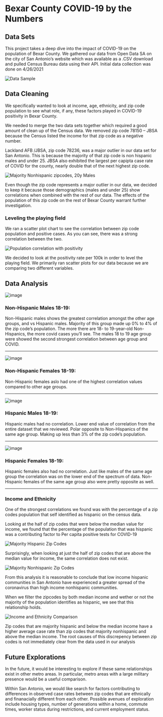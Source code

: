 #  Bexar County COVID-19 by the Numbers

## Data Sets
This project takes a deep dive into the impact of COVID-19 on the population of Bexar County.  We gathered our data from Open Data SA on the city of San Antonio’s website which was available as a .CSV download and pulled Census Bureau data using their API. Initial data collection was done on 4/26/2021

![Data Sample](https://github.com/bakerv/COVID19/blob/main/Images/DataSample.PNG)

## Data Cleaning
We specifically wanted to look at income, age, ethnicity, and zip code population to see what role, if any, these factors played in COVID-19 positivity in Bexar County.

We needed to merge the two data sets together which required a good amount of clean up of the Census data.  We removed zip code 78150 – JBSA because the Census listed the income for that zip code as a negative number.  

Lackland AFB /JBSA, zip code 78236, was a major outlier in our data set for San Antonio. This is because the majority of that zip code is non hispanic males and under 25. JBSA also exhibited the largest per capipta case rate of COVID for the county, nearly double that of the next highest zip code.

![Majority Nonhispanic zipcodes, 20y Males](https://github.com/bakerv/COVID19/blob/main/Images/Nonhispanic20yoMales.png)


Even though the zip code represents a major outlier in our data, we decided to keep it because those demographics (males and under 25) show correlations when combined with the rest of our data. The effects of the population of this zip code on the rest of Bexar County warrant further investigation.


### Leveling the playing field

We ran a scatter plot chart to see the correlation between zip code population and positive cases.  As you can see, there was a strong correlation between the two. 

![Population correlation with positivity](https://github.com/bakerv/COVID19/blob/main/Images/Pos_Pop.png)

We decided to look at the positivity rate per 100k in order to level the playing field. We primarily ran scatter plots for our data because we are comparing two different variables. 

## Data Analysis

![image](https://user-images.githubusercontent.com/80709458/117574393-763f9100-b0a2-11eb-8b2b-d8d28f03d491.png)

### Non-Hispanic Males 18-19:

Non-Hispanic males shows the greatest correlation amongst the other age groups, and vs Hispanic males. Majority of this group made up 0% to 4% of the zip code’s population. The more there are 18- to 19-year-old Non-Hispanics, the more covid cases you’ll see. The males 18 to 19 age group were showed the second strongest correlation between age group and COVID.

---
 
![image](https://user-images.githubusercontent.com/80709458/117574381-69bb3880-b0a2-11eb-9868-af1b0a04dd8c.png)

### Non-Hispanic Females 18-19:

Non-Hispanic females aslo had one of the highest correlation values compared to other age groups. 

---
 
![image](https://user-images.githubusercontent.com/80709458/117574372-6162fd80-b0a2-11eb-8040-28c19c2a34d8.png)

### Hispanic Males 18-19:

Hispanic males had no correlation. Lower end value of correlation from the entire dataset that we reviewed. Polar opposite to Non-Hispanics of the same age group. Making up less than 3% of the zip code’s population.

---

![image](https://user-images.githubusercontent.com/80709458/117574354-560fd200-b0a2-11eb-91ad-e9ebe17fa907.png)

### Hispanic Females 18-19:

Hispanic females also had no correlation. Just like males of the same age group the correlation was on the lower end of the spectrum of data. Non-Hispanic females of the same age group also were pretty opposite as well.

--- 

### Income and Ethnicity

One of the strongest correlations we found was with the percentage of a zip codes population that self identified as hispanic on the census data.

 Looking at the half of zip codes that were below the median value for income, we found that the percentage of the population that was hispanic was a contributing factor to Per capita positive tests for COVID-19

![Majority Hispanic Zip Codes](https://github.com/bakerv/COVID19/blob/main/Images/BelowMedianIncomeHispanic.png)

Surprisingly, when looking at just the half of zip codes that are above the median value for income, the same correlation does not exist.

![Majority Nonhispanic Zip Codes](https://github.com/bakerv/COVID19/blob/main/Images/AboveMedianIncomeHispanic.png)


From this analysis it is reasonable to conclude that low income hispanic communities in San Antonio have experienced a greater spread of the coronavirus than high income nonhispanic communities.

When we filter the zipcodes by both median income and wether or not the majority of the population identifies as hispanic, we see that this relationship holds.

![Income and Ethnicity Comparison](https://github.com/bakerv/COVID19/blob/main/Images/IncomeEthnicityFilteredBoxplot.png)


Zip codes that are majority hispanic and below the median income have a higher average case rate than zip codes that majority nonhispanic and above the median income. The root causes of this discrepency between zip codes is not immediately clear from the data used in our analysis

## Future Explorations

In the future, it would be interesting to explore if these same relationships exist in other metro areas. In particular, metro areas with a large military presence would be a useful comparison.

Within San Antonio, we would like search for factors contributing to differences in observed case rates between zip codes that are ethnically and finanacially different from each other. Possible avenues of exploration include housing types, number of generations within a home, commute times, worker status during restrictions, and current employment status.
